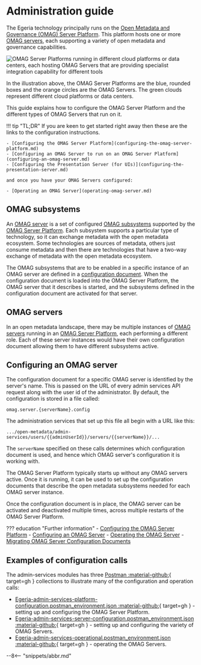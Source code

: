<!-- SPDX-License-Identifier: CC-BY-4.0 -->
<!-- Copyright Contributors to the Egeria project. -->

# Administration guide

The Egeria technology principally runs on the [Open Metadata and Governance (OMAG) Server Platform](/egeria-docs/concepts/omag-server-platform).
This platform hosts one or more [OMAG servers](/egeria-docs/concepts/omag-server),
each supporting a variety of open metadata and governance capabilities.

![OMAG Server Platforms running in different cloud platforms or data centers, each hosting OMAG Servers that are providing specialist integration capability for different tools](/egeria-docs/introduction/egeria-distributed-operation.svg)

In the illustration above, the OMAG Server Platforms are the blue, rounded boxes
and the orange circles are the OMAG Servers. The green clouds represent different cloud
platforms or data centers.

This guide explains how to configure the OMAG Server Platform
and the different types of OMAG Servers that run on it.

!!! tip "TL;DR"
    If you are keen to get started right away then these are the links
    to the configuration instructions.

    - [Configuring the OMAG Server Platform](configuring-the-omag-server-platform.md)
    - [Configuring an OMAG Server to run on an OMAG Server Platform](configuring-an-omag-server.md)
    - [Configuring the Presentation Server (for UIs)](configuring-the-presentation-server.md)

    and once you have your OMAG Servers configured:

    - [Operating an OMAG Server](operating-omag-server.md)

## OMAG subsystems

An [OMAG server](/egeria-docs/concepts/omag-server) is a set of configured [OMAG subsystems](/egeria-docs/concepts/omag-subsystem)
supported by the [OMAG Server Platform](/egeria-docs/concepts/omag-server-platform).
Each subsystem supports a particular type of technology, so it can exchange metadata with the
open metadata ecosystem. Some technologies are sources of metadata, others just consume metadata
and then there are technologies that have a two-way exchange of metadata with the open metadata ecosystem.

The OMAG subsystems that are to be enabled in a specific instance of an OMAG server
are defined in a [configuration document](/egeria-docs/concepts/configuration-document).
When the configuration document is loaded into the OMAG Server Platform, the OMAG server that it describes
is started, and the subsystems defined in the configuration document are activated for that server.

## OMAG servers

In an open metadata landscape, there may be multiple
instances of [OMAG servers](/egeria-docs/concepts/omag-server) running in an [OMAG Server Platform](/egeria-docs/concepts/omag-server-platform),
each performing a different role.
Each of these server instances would have their own configuration document allowing them
to have different subsystems active.

## Configuring an OMAG server

The configuration document for a specific OMAG server is identified by the server's name.
This is passed on the URL of every admin services API request along with the user
id of the administrator. By default, the configuration is stored in a file called:

```
omag.server.{serverName}.config
```

The administration services that set up this file all begin with a URL like this:

```
.../open-metadata/admin-services/users/{{adminUserId}}/servers/{{serverName}}/...
```

The `serverName` specified on these calls determines which configuration
document is used, and hence which OMAG server's configuration it is working with.

The OMAG Server Platform typically starts up without any OMAG servers active.
Once it is running, it can be used to set up the configuration documents
that describe the open metadata subsystems needed for each OMAG server instance.

Once the configuration document is in place, the OMAG server
can be activated and deactivated multiple times, across multiple
restarts of the OMAG Server Platform.

??? education "Further information"
    - [Configuring the OMAG Server Platform](configuring-the-omag-server-platform.md)
    - [Configuring an OMAG Server](configuring-an-omag-server.md)
    - [Operating the OMAG Server](operating-omag-server.md)
    - [Migrating OMAG Server Configuration Documents](migrating-configuration-documents.md)

## Examples of configuration calls

The admin-services modules has three [Postman :material-github:](https://github.com/odpi/egeria/blob/master/developer-resources/tools/Postman.md){ target=gh }
collections to illustrate many of the configuration and operation calls:

- [Egeria-admin-services-platform-configuration.postman_environment.json :material-github:](https://raw.githubusercontent.com/odpi/egeria/master/open-metadata-implementation/admin-services/Egeria-admin-services-platform-configuration.postman_collection.json){ target=gh } -
  setting up and configuring the OMAG Server Platform.
- [Egeria-admin-services-server-configuration.postman_environment.json :material-github:](https://raw.githubusercontent.com/odpi/egeria/master/open-metadata-implementation/admin-services/Egeria-admin-services-server-configuration.postman_collection.json){ target=gh } -
  setting up and configuring the variety of OMAG Servers.
- [Egeria-admin-services-operational.postman_environment.json :material-github:](https://raw.githubusercontent.com/odpi/egeria/master/open-metadata-implementation/admin-services/Egeria-admin-services-operational.postman_collection.json){ target=gh } -
  operating the OMAG Servers.

--8<-- "snippets/abbr.md"
